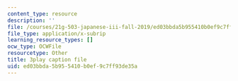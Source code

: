 ```yaml
---
content_type: resource
description: ''
file: /courses/21g-503-japanese-iii-fall-2019/ed03bbda5b955410b0ef9c7ff93de35a_Qd-zK_1bEPM.vtt
file_type: application/x-subrip
learning_resource_types: []
ocw_type: OCWFile
resourcetype: Other
title: 3play caption file
uid: ed03bbda-5b95-5410-b0ef-9c7ff93de35a
---
```


